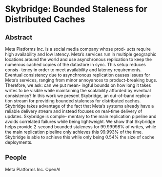 # Skybridge: Bounded Staleness for Distributed Caches

## Abstract
Meta Platforms Inc. is a social media company whose prod-
ucts require high availability and low latency. Meta’s services
run in multiple geographic locations around the world and
use asynchronous replication to keep the numerous cached
copies of the datastore in sync. This setup reduces consis-
tency in order to meet availability and latency requirements.
Eventual consistency due to asynchronous replication causes
issues for Meta’s services, ranging from minor annoyances to
product-breaking bugs. Therefore, we ask: can we put mean-
ingful bounds on how long it takes writes to be visible while
maintaining the scalability afforded by eventual consistency?
In this work we present Skybridge, an out-of-band replica-
tion stream for providing bounded staleness for distributed
caches. Skybridge takes advantage of the fact that Meta’s
systems already have a reliable delivery stream and instead
focuses on real-time delivery of updates. Skybridge is comple-
mentary to the main replication pipeline and avoids correlated
failures while being lightweight. We show that Skybridge
helps provide 2-second bounded staleness for 99.99998% of
writes, while the main replication pipeline only achieves this
99.993% of the time. Skybridge is able to achieve this while
only being 0.54% the size of cache deployments.

## People
Meta Platforms Inc.
OpenAI